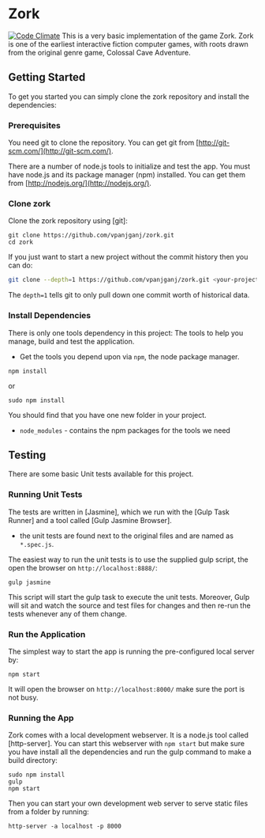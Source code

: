 # Zork
[![Code Climate](https://codeclimate.com/github/vpanjganj/zork/badges/gpa.svg)](https://codeclimate.com/github/vpanjganj/zork/badges/gpa.svg)
This is a very basic implementation of the game Zork. Zork is one of the earliest interactive fiction computer games, with roots drawn from the original genre game, Colossal Cave Adventure.

## Getting Started

To get you started you can simply clone the zork repository and install the dependencies:

### Prerequisites

You need git to clone the repository. You can get git from
[http://git-scm.com/](http://git-scm.com/).

There are a  number of node.js tools to initialize and test the app. You must have node.js and
its package manager (npm) installed.  You can get them from [http://nodejs.org/](http://nodejs.org/).

### Clone zork

Clone the zork repository using [git]:

```
git clone https://github.com/vpanjganj/zork.git
cd zork
```

If you just want to start a new project without the commit history then you can do:

```bash
git clone --depth=1 https://github.com/vpanjganj/zork.git <your-project-name>
```

The `depth=1` tells git to only pull down one commit worth of historical data.

### Install Dependencies

There is only one tools dependency in this project: The tools to help
you manage, build and test the application.

* Get the tools you depend upon via `npm`, the node package manager.


```
npm install
```
or

```
sudo npm install
```

You should find that you have one new
folder in your project.

* `node_modules` - contains the npm packages for the tools we need



## Testing

There are some basic Unit tests available for this project.


### Running Unit Tests

The tests are  written in
[Jasmine], which we run with the [Gulp Task Runner] and a tool called [Gulp
Jasmine Browser].


* the unit tests are found next to the original files and are named as `*.spec.js`.

The easiest way to run the unit tests is to use the supplied gulp script, the open the browser on
`http://localhost:8888/`:

```
gulp jasmine
```

This script will start the gulp task to execute the unit tests. Moreover, Gulp will sit and
watch the source and test files for changes and then re-run the tests whenever any of them change.

### Run the Application

The simplest way to start the app is running the pre-configured local server by:

```
npm start
```

It will open the browser on `http://localhost:8000/` make sure the port is not busy.

### Running the App

Zork comes  with a local development webserver.  It is a node.js
tool called [http-server].  You can start this webserver with `npm start` but make sure you have install
 all the dependencies and run the gulp command to make a build directory:

```
sudo npm install
gulp
npm start
```

Then you can start your own development web server to serve static files from a folder by
running:

```
http-server -a localhost -p 8000
```
